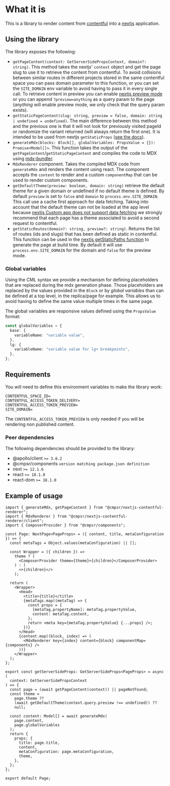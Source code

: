 # What it is

This is a library to render content from [contentful](https://www.contentful.com) into a [nextjs](https://nextjs.org/) application.

## Using the library

The library exposes the following:

- `getPageContent(context: GetServerSidePropsContext, domain?: string)`. This method takes the nextjs' `context` object and get the page slug to use it to retrieve the content from contentful. To avoid collisions between similar routes in different projects stored in the same contentful space you can pass domain parameter to this function, or you can set the `SITE_DOMAIN` env variable to avoid having to pass it in every single call. To retrieve content in preview you can enable [nextjs preview mode](https://nextjs.org/docs/advanced-features/preview-mode) or you can append `?preview=anything` as a query param to the page (_anything_ will enable preview mode, we only check that the query param exists).
- `getStaticPageContent(slug: string, preview = false, domain: string | undefined = undefined)`. The main difference between this method and the previous one is that it will not look for previously visited pageId or randomize the variant returned (will always return the first one). It is intended to be used from nextjs `getStaticProps` ([see the docs](https://nextjs.org/docs/api-reference/data-fetching/get-static-props)).
- `generateMdx(blocks: Block[], globalVariables: PropsValue = {}): Promise<Model[]>`. This function takes the output of the `getPageContent`/`getStaticPageContent` and compiles the code to MDX using [mdx-bundler](https://github.com/kentcdodds/mdx-bundler).
- `MdxRenderer` component. Takes the compiled MDX code from `generateMdx` and renders the content using react. The component accepts the `content` to render and a custom `componentMap` that can be used to render custom components.
- `getDefaultTheme(preview: boolean, domain: string)` retrieve the default theme for a given domain or undefined if no default theme is defined. By default `preview` is set to `false` and `domain` to `process.env.SITE_DOMAIN`. This call use a cache first approach for data fetching. Taking into account that the default theme can not be loaded at the app level because [nextjs Custom app does not support data fetching](https://nextjs.org/docs/advanced-features/custom-app#caveats) we strongly recommend that each page has a theme associated to avoid a second request to contentful.
- `getStaticRoutes(domain?: string, preview?: string)`. Returns the list of routes (ids and slugs) that has been defined as static in contentful. This function can be used in the [nextjs getStaticPaths function](https://nextjs.org/docs/basic-features/data-fetching/get-static-paths) to generate the page at build time. By default it will use `process.env.SITE_DOMAIN` for the domain and `false` for the preview mode.

### Global variables

Using the CML syntax we provide a mechanism for defining placeholders that are replaced during the mdx generation phase. Those placeholders are replaced by the values provided in the `Block` or by _global variables_ than can be defined at a top level, in the replica/page for example. This allows us to avoid having to define the same value multiple times in the same page.

The global variables are responsive values defined using the `PropsValue` format:

```typescript
const globalVariables = {
  base: {
    variableName: "variable value",
  },
  lg: {
    variableName: "variable value for lg+ breakpoints",
  },
};
```

## Requirements

You will need to define this environment variables to make the library work:

```
CONTENTFUL_SPACE_ID=
CONTENTFUL_ACCESS_TOKEN_DELIVERY=
CONTENTFUL_ACCESS_TOKEN_PREVIEW=
SITE_DOMAIN=
```

The `CONTENTFUL_ACCESS_TOKEN_PREVIEW` is only needed if you will be rendering non published content.

### Peer dependencies

The following dependencies should be provided to the library:

- @apollo/client `>= 3.6.2`
- @cmpsr/components `version matching package.json definition`
- next `>= 12.1.6`
- react `>= 18.1.0`
- react-dom `>= 18.1.0`

## Example of usage

```tsx
import { generateMdx, getPageContent } from "@cmpsr/nextjs-contentful-renderer";
import { MdxRenderer } from "@cmpsr/nextjs-contentful-renderer/client";
import { ComposerProvider } from "@cmpsr/components";

const Page: NextPage<PageProps> = ({ content, title, metaConfiguration }) => {
  const metaTags = Object.values(metaConfiguration) || [];

  const Wrapper = ({ children }) =>
    theme ? (
      <ComposerProvider theme={theme}>{children}</ComposerProvider>
    ) : (
      <>{children}</>
    );

  return (
    <Wrapper>
      <Head>
        <title>{title}</title>
        {metaTags.map((metaTag) => {
          const props = {
            [metaTag.propertyName]: metaTag.propertyValue,
            content: metaTag.content,
          };
          return <meta key={metaTag.propertyValue} {...props} />;
        })}
      </Head>
      {content.map((block, index) => (
        <MdxRenderer key={index} content={block} componentMap={components} />
      ))}
    </Wrapper>
  );
};

export const getServerSideProps: GetServerSideProps<PageProps> = async (
  context: GetServerSidePropsContext
) => {
  const page = (await getPageContent(context)) || pageNotFound;
  const theme =
    page.theme ??
    (await getDefaultTheme(context.query.preview !== undefined)) ??
    null;

  const content: Model[] = await generateMdx(
    page.content,
    page.globalVariables
  );
  return {
    props: {
      title: page.title,
      content,
      metaConfiguration: page.metaConfiguration,
      theme,
    },
  };
};

export default Page;
```
